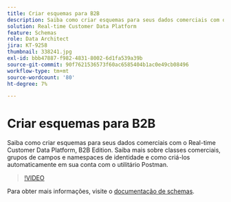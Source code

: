 ```yaml
---
title: Criar esquemas para B2B
description: Saiba como criar esquemas para seus dados comerciais com o Real-time Customer Data Platform, B2B Edition.
solution: Real-time Customer Data Platform
feature: Schemas
role: Data Architect
jira: KT-9258
thumbnail: 338241.jpg
exl-id: bbb47887-f982-4831-8002-6d1fa539a39b
source-git-commit: 90f7621536573f60ac6585404b1ac0e49cb08496
workflow-type: tm+mt
source-wordcount: '80'
ht-degree: 7%

---
```


# Criar esquemas para B2B

Saiba como criar esquemas para seus dados comerciais com o Real-time Customer Data Platform, B2B Edition. Saiba mais sobre classes comerciais, grupos de campos e namespaces de identidade e como criá-los automaticamente em sua conta com o utilitário Postman.

>[!VIDEO](https://video.tv.adobe.com/v/338241?quality=12&learn=on)

Para obter mais informações, visite o [documentação de schemas](https://experienceleague.adobe.com/docs/experience-platform/xdm/home.html?lang=pt-BR).
